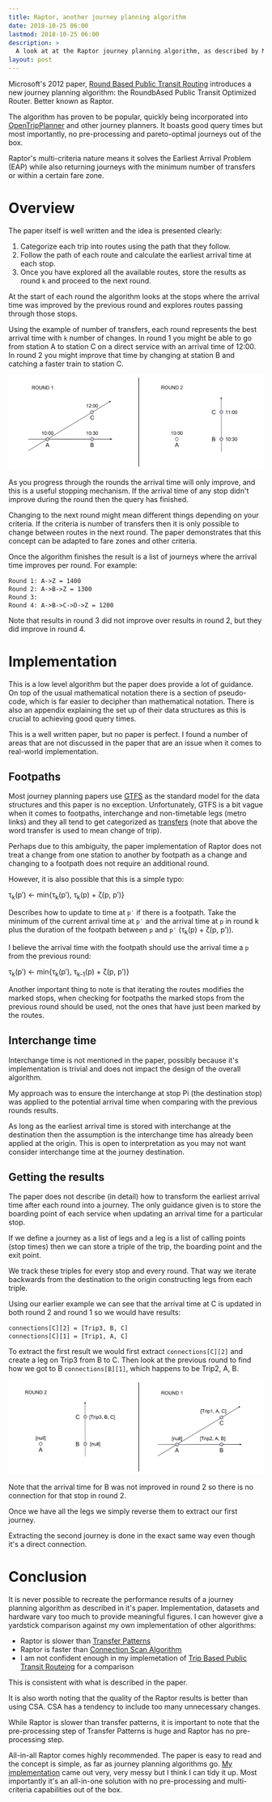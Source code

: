 ```yaml
---
title: Raptor, another journey planning algorithm
date: 2018-10-25 06:00
lastmod: 2018-10-25 06:00
description: >
  A look at at the Raptor journey planning algorithm, as described by Microsoft's paper: Round Based Public Transit Routing.
layout: post
---
```


Microsoft's 2012 paper, [Round Based Public Transit Routing](https://www.microsoft.com/en-us/research/wp-content/uploads/2012/01/raptor_alenex.pdf) introduces a new journey planning algorithm: the RoundbAsed
Public Transit Optimized Router. Better known as Raptor.

The algorithm has proven to be popular, quickly being incorporated into [OpenTripPlanner](https://groups.google.com/d/msg/opentripplanner-dev/R8g9I1kId_4/mc8y0y1ZAwAJ) and other journey planners. It boasts good query times but most importantly, no pre-processing and pareto-optimal journeys out of the box.

Raptor's multi-criteria nature means it solves the Earliest Arrival Problem (EAP) while also returning journeys with the minimum number of transfers or within a certain fare zone.

# Overview

The paper itself is well written and the idea is presented clearly:

1. Categorize each trip into routes using the path that they follow.
2. Follow the path of each route and calculate the earliest arrival time at each stop.
3. Once you have explored all the available routes, store the results as round `k` and proceed to the next round.

At the start of each round the algorithm looks at the stops where the arrival time was improved by the previous round and explores routes passing through those stops.

Using the example of number of transfers, each round represents the best arrival time with `k` number of changes. In round 1 you might be able to go from station A to station C on a direct service with an arrival time of 12:00. In round 2 you might improve that time by changing at station B and catching a faster train to station C.

![raptor-rounds](/asset/img/raptor-journey-planning-algorithm/rounds.svg)

As you progress through the rounds the arrival time will only improve, and this is a useful stopping mechanism. If the arrival time of any stop didn't improve during the round then the query has finished.

Changing to the next round might mean different things depending on your criteria. If the criteria is number of transfers then it is only possible to change between routes in the next round. The paper demonstrates that this concept can be adapted to fare zones and other criteria.

Once the algorithm finishes the result is a list of journeys where the arrival time improves per round. For example:

```
Round 1: A->Z = 1400
Round 2: A->B->Z = 1300
Round 3:
Round 4: A->B->C->D->Z = 1200
```

Note that results in round 3 did not improve over results in round 2, but they did improve in round 4.

# Implementation

This is a low level algorithm but the paper does provide a lot of guidance. On top of the usual mathematical notation there is a section of pseudo-code, which is far easier to decipher than mathematical notation. There is also an appendix explaining the set up of their data structures as this is crucial to achieving good query times.

This is a well written paper, but no paper is perfect. I found a number of areas that are not discussed in the paper that are an issue when it comes to real-world implementation.

## Footpaths

Most journey planning papers use [GTFS](https://developers.google.com/transit/gtfs/) as the standard model for the data structures and this paper is no exception. Unfortunately, GTFS is a bit vague when it comes to footpaths, interchange and non-timetable legs (metro links) and they all tend to get categorized as [transfers](https://developers.google.com/transit/gtfs/reference/#transferstxt) (note that above the word transfer is used to mean change of trip).

Perhaps due to this ambiguity, the paper implementation of Raptor does not treat a change from one station to another by footpath as a change and changing to a footpath does not require an additional round.

However, it is also possible that this is a simple typo:

τ<sub>k</sub>(p′) ← min{τ<sub>k</sub>(p′), τ<sub>k</sub>(p) + ζ(p, p′)}

Describes how to update to time at `p′` if there is a footpath. Take the minimum of the current arrival time at `p′` and the arrival time at `p` in round k plus the duration of the footpath between `p` and `p′` (τ<sub>k</sub>(p) + ζ(p, p′)).

I believe the arrival time with the footpath should use the arrival time a `p` from the previous round:

τ<sub>k</sub>(p′) ← min{τ<sub>k</sub>(p′), τ<sub>k-1</sub>(p) + ζ(p, p′)}

Another important thing to note is that iterating the routes modifies the marked stops, when checking for footpaths the marked stops from the previous round should be used, not the ones that have just been marked by the routes.

## Interchange time

Interchange time is not mentioned in the paper, possibly because it's implementation is trivial and does not impact the design of the overall algorithm.

My approach was to ensure the interchange at stop Pi (the destination stop) was applied to the potential arrival time when comparing with the previous rounds results.

As long as the earliest arrival time is stored with interchange at the destination then the assumption is the interchange time has already been applied at the origin. This is open to interpretation as you may not want consider interchange time at the journey destination.

## Getting the results

The paper does not describe (in detail) how to transform the earliest arrival time after each round into a journey. The only guidance given is to store the boarding point of each service when updating an arrival time for a particular stop.

If we define a journey as a list of legs and a leg is a list of calling points (stop times) then we can store a triple of the trip, the boarding point and the exit point.

We track these triples for every stop and every round. That way we iterate backwards from the destination to the origin constructing legs from each triple.

Using our earlier example we can see that the arrival time at C is updated in both round 2 and round 1 so we would have results:

```
connections[C][2] = [Trip3, B, C]
connections[C][1] = [Trip1, A, C]
```

To extract the first result we would first extract `connections[C][2]` and create a leg on Trip3 from B to C. Then look at the previous round to find how we got to B  `connections[B][1]`, which happens to be Trip2, A, B.

![raptor-results](/asset/img/raptor-journey-planning-algorithm/results.svg)

Note that the arrival time for B was not improved in round 2 so there is no connection for that stop in round 2.

Once we have all the legs we simply reverse them to extract our first journey.

Extracting the second journey is done in the exact same way even though it's a direct connection.

# Conclusion

It is never possible to recreate the performance results of a journey planning algorithm as described in it's paper. Implementation, datasets and hardware vary too much to provide meaningful figures. I can however give a yardstick comparison against my own implementation of other algorithms:

- Raptor is slower than [Transfer Patterns](https://ad.informatik.uni-freiburg.de/files/transferpatterns.pdf)
- Raptor is faster than [Connection Scan Algorithm](https://arxiv.org/pdf/1703.05997.pdf)
- I am not confident enough in my implemetation of [Trip Based Public Transit Routeing](https://arxiv.org/pdf/1504.07149.pdf) for a comparison

This is consistent with what is described in the paper.

It is also worth noting that the quality of the Raptor results is better than using CSA. CSA has a tendency to include too many unnecessary changes.

While Raptor is slower than transfer patterns, it is important to note that the pre-processing step of Transfer Patterns is huge and Raptor has no pre-processing step.

All-in-all Raptor comes highly recommended. The paper is easy to read and the concept is simple, as far as journey planning algorithms go. [My implementation](https://github.com/planarnetwork/raptor/tree/0.1.x) came out very, very messy but I think I can tidy it up. Most importantly it's an all-in-one solution with no pre-processing and multi-criteria capabilities out of the box.
